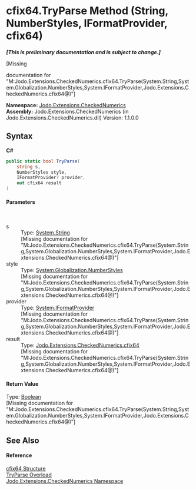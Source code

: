 # cfix64.TryParse Method (String, NumberStyles, IFormatProvider, cfix64)
 _**\[This is preliminary documentation and is subject to change.\]**_

\[Missing <summary> documentation for "M:Jodo.Extensions.CheckedNumerics.cfix64.TryParse(System.String,System.Globalization.NumberStyles,System.IFormatProvider,Jodo.Extensions.CheckedNumerics.cfix64@)"\]

**Namespace:**&nbsp;<a href="N_Jodo_Extensions_CheckedNumerics">Jodo.Extensions.CheckedNumerics</a><br />**Assembly:**&nbsp;Jodo.Extensions.CheckedNumerics (in Jodo.Extensions.CheckedNumerics.dll) Version: 1.1.0.0

## Syntax

**C#**<br />
``` C#
public static bool TryParse(
	string s,
	NumberStyles style,
	IFormatProvider? provider,
	out cfix64 result
)
```


#### Parameters
&nbsp;<dl><dt>s</dt><dd>Type: <a href="https://docs.microsoft.com/dotnet/api/system.string" target="_blank" rel="noopener noreferrer">System.String</a><br />\[Missing <param name="s"/> documentation for "M:Jodo.Extensions.CheckedNumerics.cfix64.TryParse(System.String,System.Globalization.NumberStyles,System.IFormatProvider,Jodo.Extensions.CheckedNumerics.cfix64@)"\]</dd><dt>style</dt><dd>Type: <a href="https://docs.microsoft.com/dotnet/api/system.globalization.numberstyles" target="_blank" rel="noopener noreferrer">System.Globalization.NumberStyles</a><br />\[Missing <param name="style"/> documentation for "M:Jodo.Extensions.CheckedNumerics.cfix64.TryParse(System.String,System.Globalization.NumberStyles,System.IFormatProvider,Jodo.Extensions.CheckedNumerics.cfix64@)"\]</dd><dt>provider</dt><dd>Type: <a href="https://docs.microsoft.com/dotnet/api/system.iformatprovider" target="_blank" rel="noopener noreferrer">System.IFormatProvider</a><br />\[Missing <param name="provider"/> documentation for "M:Jodo.Extensions.CheckedNumerics.cfix64.TryParse(System.String,System.Globalization.NumberStyles,System.IFormatProvider,Jodo.Extensions.CheckedNumerics.cfix64@)"\]</dd><dt>result</dt><dd>Type: <a href="T_Jodo_Extensions_CheckedNumerics_cfix64">Jodo.Extensions.CheckedNumerics.cfix64</a><br />\[Missing <param name="result"/> documentation for "M:Jodo.Extensions.CheckedNumerics.cfix64.TryParse(System.String,System.Globalization.NumberStyles,System.IFormatProvider,Jodo.Extensions.CheckedNumerics.cfix64@)"\]</dd></dl>

#### Return Value
Type: <a href="https://docs.microsoft.com/dotnet/api/system.boolean" target="_blank" rel="noopener noreferrer">Boolean</a><br />\[Missing <returns> documentation for "M:Jodo.Extensions.CheckedNumerics.cfix64.TryParse(System.String,System.Globalization.NumberStyles,System.IFormatProvider,Jodo.Extensions.CheckedNumerics.cfix64@)"\]

## See Also


#### Reference
<a href="T_Jodo_Extensions_CheckedNumerics_cfix64">cfix64 Structure</a><br /><a href="Overload_Jodo_Extensions_CheckedNumerics_cfix64_TryParse">TryParse Overload</a><br /><a href="N_Jodo_Extensions_CheckedNumerics">Jodo.Extensions.CheckedNumerics Namespace</a><br />